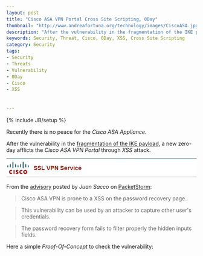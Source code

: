 ```yaml
---
layout: post
title: "Cisco ASA VPN Portal Cross Site Scripting, 0Day"
thumbnail: "http://www.andreafortuna.org/technology/images/CiscoASA.jpg"
description: "After the vulnerability in the fragmentation of the IKE payload, a new zero-day afflicts the Cisco ASA VPN Portal."
keywords: Security, Threat, Cisco, 0Day, XSS, Cross Site Scripting
category: Security
tags: 
- Security
- Threats
- Vulnerability
- 0Day
- Cisco
- XSS


---
```

{% include JB/setup %}

Recently there is no peace for the *Cisco ASA Appliance*.

After the vulnerability in the [fragmentation of the IKE payload](https://tools.cisco.com/security/center/content/CiscoSecurityAdvisory/cisco-sa-20160210-asa-ike), a new zero-day afflicts the *Cisco ASA VPN Portal* through *XSS* attack.

![CiscoASAVpnPortal](/technology/images/CiscoASA.jpg)

From the [advisory](https://packetstormsecurity.com/files/135813/ciscoasavpnportal-xss.txt) posted by *Juan Sacco* on [PacketStorm](https://packetstormsecurity.com/):

> Cisco ASA VPN is prone to a XSS on the password recovery page.

> This vulnerability can be used by an attacker to capture other user's credentials.

> The password recovery form fails to filter properly the hidden inputs fields.

Here a simple *Proof-Of-Concept* to check the vulnerability:

<script src="https://gist.github.com/andreafortuna/f2f79ab8def1f0e37ae6.js"></script>


